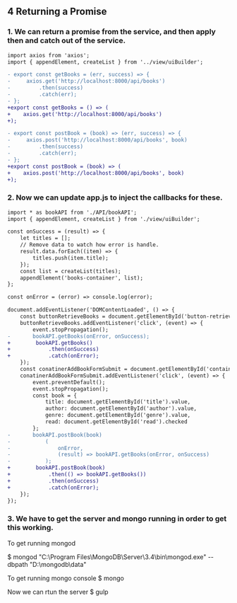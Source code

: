 ## 4 Returning a Promise

### 1. We can return a promise from the service, and then apply then and catch out of the service. 

```diff
import axios from 'axios';
import { appendElement, createList } from '../view/uiBuilder';

- export const getBooks = (err, success) => {
-     axios.get('http://localhost:8000/api/books')
-         .then(success)
-         .catch(err);
- };
+export const getBooks = () => (
+    axios.get('http://localhost:8000/api/books')
+);

- export const postBook = (book) => (err, success) => {
-     axios.post('http://localhost:8000/api/books', book)
-         .then(success)
-         .catch(err);
- };
+export const postBook = (book) => (
+    axios.post('http://localhost:8000/api/books', book)
+);
```

### 2. Now we can update app.js to inject the callbacks for these.

```diff
import * as bookAPI from './API/bookAPI';
import { appendElement, createList } from './view/uiBuilder';

const onSuccess = (result) => {
    let titles = [];
    // Remove data to watch how error is handle.
    result.data.forEach((item) => {
        titles.push(item.title);
    });
    const list = createList(titles);
    appendElement('books-container', list);
};

const onError = (error) => console.log(error);

document.addEventListener('DOMContentLoaded', () => {
    const buttonRetrieveBooks = document.getElementById('button-retrieve-books');
    buttonRetrieveBooks.addEventListener('click', (event) => {
        event.stopPropagation();
-       bookAPI.getBooks(onError, onSuccess);
+        bookAPI.getBooks()
+            .then(onSuccess)
+            .catch(onError);
    });
    const conatinerAddBookFormSubmit = document.getElementById('container-add-book-form-submit');
    conatinerAddBookFormSubmit.addEventListener('click', (event) => {
        event.preventDefault();
        event.stopPropagation();
        const book = {
            title: document.getElementById('title').value,
            author: document.getElementById('author').value,
            genre: document.getElementById('genre').value,
            read: document.getElementById('read').checked
        };
-       bookAPI.postBook(book)
-           (
-               onError,
-               (result) => bookAPI.getBooks(onError, onSuccess)
-           );
+        bookAPI.postBook(book)
+            .then(() => bookAPI.getBooks())
+            .then(onSuccess)
+            .catch(onError);
    });
});
```

### 3. We have to get the server and mongo running in order to get this working.

To get running mongod

$ mongod
"C:\Program Files\MongoDB\Server\3.4\bin\mongod.exe" --dbpath "D:\mongodb\data"

To get running mongo console
$ mongo

Now we can rtun the server
$ gulp
